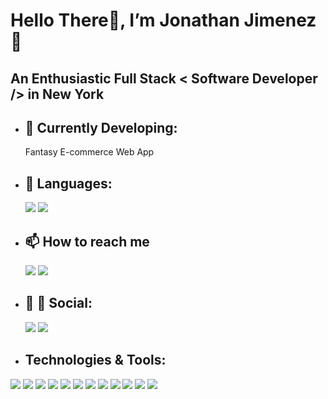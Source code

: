 # Hello There👋, I’m Jonathan Jimenez :blond_haired_person:

## An Enthusiastic Full Stack < Software Developer /> in New York

- ## :open_file_folder: Currently Developing:
   Fantasy E-commerce Web App

- ## :notebook_with_decorative_cover: Languages:
   
   ![](	https://img.shields.io/badge/JavaScript-F7DF1E?style=for-the-badge&logo=javascript&logoColor=black)
   ![](	https://img.shields.io/badge/Python-FFD43B?style=for-the-badge&logo=python&logoColor=darkgreen)
   
- ## 📫 How to reach me 

   [![](https://img.shields.io/badge/Instagram-E4405F?style=for-the-badge&logo=instagram&logoColor=white)](https://www.instagram.com/_j.jimenez/)
   [![](https://img.shields.io/badge/LinkedIn-0077B5?style=for-the-badge&logo=linkedin&logoColor=white)](https://www.linkedin.com/in/jonathan-jimenez101/)

- ## :man: :man: Social:

     [![](https://img.shields.io/badge/LinkedIn-0077B5?style=for-the-badge&logo=linkedin&logoColor=white)](https://www.linkedin.com/in/jonathan-jimenez101/) 
     [![](https://img.shields.io/badge/Gmail-D14836?style=for-the-badge&logo=gmail&logoColor=white)](https://www.jonathanjimenez.tech/contact)

- ## Technologies & Tools:

![](https://img.shields.io/badge/React-20232A?style=for-the-badge&logo=react&logoColor=61DAFB) ![](https://img.shields.io/badge/Flask-000000?style=for-the-badge&logo=flask&logoColor=white) ![](https://img.shields.io/badge/Heroku-430098?style=for-the-badge&logo=heroku&logoColor=white) ![](https://img.shields.io/badge/PostgreSQL-316192?style=for-the-badge&logo=postgresql&logoColor=white) ![](https://img.shields.io/badge/Opera-FF1B2D?style=for-the-badge&logo=Opera&logoColor=white) ![](	https://img.shields.io/badge/Ubuntu-E95420?style=for-the-badge&logo=ubuntu&logoColor=white) ![](https://img.shields.io/badge/Visual_Studio_Code-0078D4?style=for-the-badge&logo=visual%20studio%20code&logoColor=white) ![](https://img.shields.io/badge/npm-CB3837?style=for-the-badge&logo=npm&logoColor=white) ![](https://img.shields.io/badge/Git-F05032?style=for-the-badge&logo=git&logoColor=white) ![](https://img.shields.io/badge/Postman-FF6C37?style=for-the-badge&logo=Postman&logoColor=white) ![](https://img.shields.io/badge/PyPi-3775A9?style=for-the-badge&logo=pypi&logoColor=white) ![](https://img.shields.io/badge/Material--UI-0081CB?style=for-the-badge&logo=material-ui&logoColor=white)

<!---
jonathanj101/jonathanj101 is a ✨ special ✨ repository because its `README.md` (this file) appears on your GitHub profile.
You can click the Preview link to take a look at your changes.
--->
